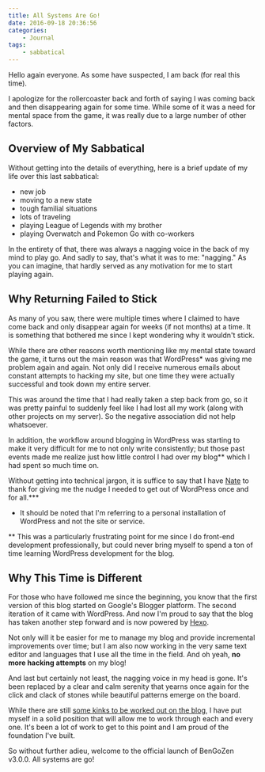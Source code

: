 ```yaml
---
title: All Systems Are Go!
date: 2016-09-18 20:36:56
categories:
	- Journal
tags:
	- sabbatical
---
```



Hello again everyone. As some have suspected, I am back (for real this time).

I apologize for the rollercoaster back and forth of saying I was coming back and then disappearing again for some time. While some of it was a need for mental space from the game, it was really due to a large number of other factors.

<!-- more -->

## Overview of My Sabbatical

Without getting into the details of everything, here is a brief update of my life over this last sabbatical:

- new job
- moving to a new state
- tough familial situations
- lots of traveling
- playing League of Legends with my brother
- playing Overwatch and Pokemon Go with co-workers

In the entirety of that, there was always a nagging voice in the back of my mind to play go. And sadly to say, that's what it was to me: "nagging." As you can imagine, that hardly served as any motivation for me to start playing again.

## Why Returning Failed to Stick

As many of you saw, there were multiple times where I claimed to have come back and only disappear again for weeks (if not months) at a time. It is something that bothered me since I kept wondering why it wouldn't stick.

While there are other reasons worth mentioning like my mental state toward the game, it turns out the main reason was that WordPress* was giving me problem again and again. Not only did I receive numerous emails about constant attempts to hacking my site, but one time they were actually successful and took down my entire server.

This was around the time that I had really taken a step back from go, so it was pretty painful to suddenly feel like I had lost all my work (along with other projects on my server). So the negative association did not help whatsoever.

In addition, the workflow around blogging in WordPress was starting to make it very difficult for me to not only write consistently; but those past events made me realize just how little control I had over my blog** which I had spent so much time on.

Without getting into technical jargon, it is suffice to say that I have [Nate](http://nateeagle.com/) to thank for giving me the nudge I needed to get out of WordPress once and for all.***

* It should be noted that I'm referring to a personal installation of WordPress and not the site or service.

** This was a particularly frustrating point for me since I do front-end development professionally, but could never bring myself to spend a ton of time learning WordPress development for the blog.

## Why This Time is Different

For those who have followed me since the beginning, you know that the first version of this blog started on Google's Blogger platform. The second iteration of it came with WordPress. And now I'm proud to say that the blog has taken another step forward and is now powered by [Hexo](http://hexo.io).

Not only will it be easier for me to manage my blog and provide incremental improvements over time; but I am also now working in the very same text editor and languages that I use all the time in the field. And oh yeah, **no more hacking attempts** on my blog!

And last but certainly not least, the nagging voice in my head is gone. It's been replaced by a clear and calm serenity that yearns once again for the click and clack of stones while beautiful patterns emerge on the board.

While there are still [some kinks to be worked out on the blog](https://gitlab.com/bencodezen/go-blog-feedback), I have put myself in a solid position that will allow me to work through each and every one. It's been a lot of work to get to this point and I am proud of the foundation I've built.

So without further adieu, welcome to the official launch of BenGoZen v3.0.0. All systems are go!
